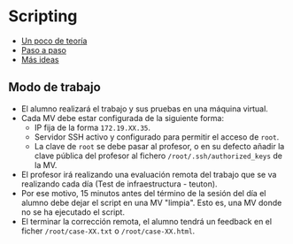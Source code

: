 
# Scripting

* [Un poco de teoría](teoria.md)
* [Paso a paso](paso-a-paso.md)
* [Más ideas](ideas.md)

## Modo de trabajo

* El alumno realizará el trabajo y sus pruebas en una máquina virtual.
* Cada MV debe estar configurada de la siguiente forma:
    * IP fija de la forma `172.19.XX.35`.
    * Servidor SSH activo y configurado para permitir el acceso de `root`.
    * La clave de `root` se debe pasar al profesor, o en su defecto añadir la clave pública del profesor al fichero `/root/.ssh/authorized_keys` de la MV.
* El profesor irá realizando una evaluación remota del trabajo que se va realizando cada día (Test de infraestructura - teuton).
* Por ese motivo, 15 minutos antes del término de la sesión del día el alumno debe dejar el script en una MV "limpia". Esto es, una MV donde no se ha ejecutado el script.
* El terminar la corrección remota, el alumno tendrá un feedback en el ficher `/root/case-XX.txt` o `/root/case-XX.html`.

